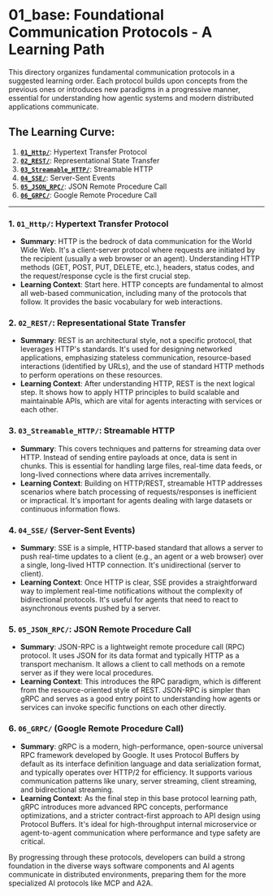 # 01_base: Foundational Communication Protocols - A Learning Path

This directory organizes fundamental communication protocols in a suggested learning order. Each protocol builds upon concepts from the previous ones or introduces new paradigms in a progressive manner, essential for understanding how agentic systems and modern distributed applications communicate.

## The Learning Curve:

1.  **[`01_Http/`](01_Http/)**: Hypertext Transfer Protocol
2.  **[`02_REST/`](02_REST/)**: Representational State Transfer
3.  **[`03_Streamable_HTTP/`](03_Streamable_HTTP/)**: Streamable HTTP
4.  **[`04_SSE/`](04_SSE/)**: Server-Sent Events
5.  **[`05_JSON_RPC/`](05_JSON_RPC/)**: JSON Remote Procedure Call
6.  **[`06_GRPC/`](06_GRPC/)**: Google Remote Procedure Call

---

### 1. `01_Http/`: Hypertext Transfer Protocol

- **Summary**: HTTP is the bedrock of data communication for the World Wide Web. It's a client-server protocol where requests are initiated by the recipient (usually a web browser or an agent). Understanding HTTP methods (GET, POST, PUT, DELETE, etc.), headers, status codes, and the request/response cycle is the first crucial step.
- **Learning Context**: Start here. HTTP concepts are fundamental to almost all web-based communication, including many of the protocols that follow. It provides the basic vocabulary for web interactions.

### 2. `02_REST/`: Representational State Transfer

- **Summary**: REST is an architectural style, not a specific protocol, that leverages HTTP's standards. It's used for designing networked applications, emphasizing stateless communication, resource-based interactions (identified by URLs), and the use of standard HTTP methods to perform operations on these resources.
- **Learning Context**: After understanding HTTP, REST is the next logical step. It shows how to apply HTTP principles to build scalable and maintainable APIs, which are vital for agents interacting with services or each other.

### 3. `03_Streamable_HTTP/`: Streamable HTTP

- **Summary**: This covers techniques and patterns for streaming data over HTTP. Instead of sending entire payloads at once, data is sent in chunks. This is essential for handling large files, real-time data feeds, or long-lived connections where data arrives incrementally.
- **Learning Context**: Building on HTTP/REST, streamable HTTP addresses scenarios where batch processing of requests/responses is inefficient or impractical. It's important for agents dealing with large datasets or continuous information flows.

### 4. `04_SSE/` (Server-Sent Events)

- **Summary**: SSE is a simple, HTTP-based standard that allows a server to push real-time updates to a client (e.g., an agent or a web browser) over a single, long-lived HTTP connection. It's unidirectional (server to client).
- **Learning Context**: Once HTTP is clear, SSE provides a straightforward way to implement real-time notifications without the complexity of bidirectional protocols. It's useful for agents that need to react to asynchronous events pushed by a server.

### 5. `05_JSON_RPC/`: JSON Remote Procedure Call

- **Summary**: JSON-RPC is a lightweight remote procedure call (RPC) protocol. It uses JSON for its data format and typically HTTP as a transport mechanism. It allows a client to call methods on a remote server as if they were local procedures.
- **Learning Context**: This introduces the RPC paradigm, which is different from the resource-oriented style of REST. JSON-RPC is simpler than gRPC and serves as a good entry point to understanding how agents or services can invoke specific functions on each other directly.

### 6. `06_GRPC/` (Google Remote Procedure Call)

- **Summary**: gRPC is a modern, high-performance, open-source universal RPC framework developed by Google. It uses Protocol Buffers by default as its interface definition language and data serialization format, and typically operates over HTTP/2 for efficiency. It supports various communication patterns like unary, server streaming, client streaming, and bidirectional streaming.
- **Learning Context**: As the final step in this base protocol learning path, gRPC introduces more advanced RPC concepts, performance optimizations, and a stricter contract-first approach to API design using Protocol Buffers. It's ideal for high-throughput internal microservice or agent-to-agent communication where performance and type safety are critical.

By progressing through these protocols, developers can build a strong foundation in the diverse ways software components and AI agents communicate in distributed environments, preparing them for the more specialized AI protocols like MCP and A2A.

